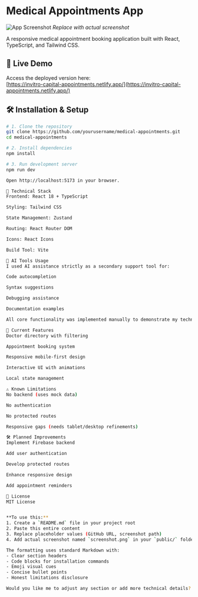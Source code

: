# Medical Appointments App

![App Screenshot](./public/screenshot.png) *Replace with actual screenshot*

A responsive medical appointment booking application built with React, TypeScript, and Tailwind CSS.

## 🚀 Live Demo

Access the deployed version here:  
[https://invitro-capital-appointments.netlify.app/](https://invitro-capital-appointments.netlify.app/)

## 🛠 Installation & Setup

```bash
# 1. Clone the repository
git clone https://github.com/yourusername/medical-appointments.git
cd medical-appointments

# 2. Install dependencies
npm install

# 3. Run development server
npm run dev

Open http://localhost:5173 in your browser.

🔧 Technical Stack
Frontend: React 18 + TypeScript

Styling: Tailwind CSS

State Management: Zustand

Routing: React Router DOM

Icons: React Icons

Build Tool: Vite

🤖 AI Tools Usage
I used AI assistance strictly as a secondary support tool for:

Code autocompletion

Syntax suggestions

Debugging assistance

Documentation examples

All core functionality was implemented manually to demonstrate my technical skills.

📱 Current Features
Doctor directory with filtering

Appointment booking system

Responsive mobile-first design

Interactive UI with animations

Local state management

⚠️ Known Limitations
No backend (uses mock data)

No authentication

No protected routes

Responsive gaps (needs tablet/desktop refinements)

🛠 Planned Improvements
Implement Firebase backend

Add user authentication

Develop protected routes

Enhance responsive design

Add appointment reminders

📄 License
MIT License


**To use this:**
1. Create a `README.md` file in your project root
2. Paste this entire content
3. Replace placeholder values (GitHub URL, screenshot path)
4. Add actual screenshot named `screenshot.png` in your `public/` folder

The formatting uses standard Markdown with:
- Clear section headers
- Code blocks for installation commands
- Emoji visual cues
- Concise bullet points
- Honest limitations disclosure

Would you like me to adjust any section or add more technical details? 😊